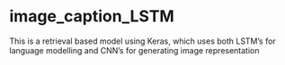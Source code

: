 # image_caption_LSTM
This is a retrieval based model using Keras, which uses both LSTM’s for language modelling and CNN’s for generating image representation
